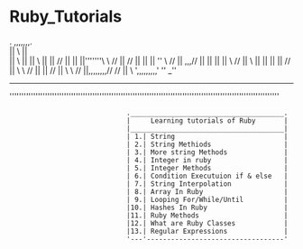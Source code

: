 # Ruby_Tutorials

.
                           ,,,,,,,.                              
                          ||      \\                      ||             
                          ||       \\                     ||
                          ||        \\                    ||
                          ||        //   ||           ||  ||'''''''\\    \\     //
                          ||      //     ||           ||  ||        ''    \\   //
                          || ,,,//       ||           ||  ||        ||     \\ //
                          ||    \\       ||           ||  ||        ||      //
                          ||     \\      \\           //  ||        ||     //
                          ||      \\      \\         //   ||,,,,,,,,//    //
                          ||       \\      ',,,,,,,,,'    ''            _''
                    
__________________________________________________________________________________________________________________
''''''''''''''''''''''''''''''''''''''''''''''''''''''''''''''''''''''''''''''''''''''''''''''''''''''''''''''''''

                                 .______________________________________.
                                 |     Learning tutorials of Ruby       |
                                 |______________________________________|
                                 | 1.| String                           |
                                 | 2.| String Methiods                  |
                                 | 3.| More string Methods              |
                                 | 4.| Integer in ruby                  | 
                                 | 5.| Integer Methods                  | 
                                 | 6.| Condition Executuion if & else   |
                                 | 7.| String Interpolation             |
                                 | 8.| Array In Ruby                    |
                                 | 9.| Looping For/While/Until          |
                                 |10.| Hashes In Ruby                   |
                                 |11.| Ruby Methods                     |
                                 |12.| What are Ruby Classes            |
                                 |13.| Regular Expressions              |
                                 '---'----------------------------------'
